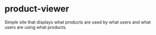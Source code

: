 # product-viewer
Simple site that displays what products are used by what users and what users are using what products.

